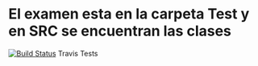 El examen esta en la carpeta Test y en SRC se encuentran las clases
====
[![Build Status](https://travis-ci.org/MarcMPWAR/test.png?branch=master)](https://travis-ci.org/MarcMPWAR/test)
Travis Tests
